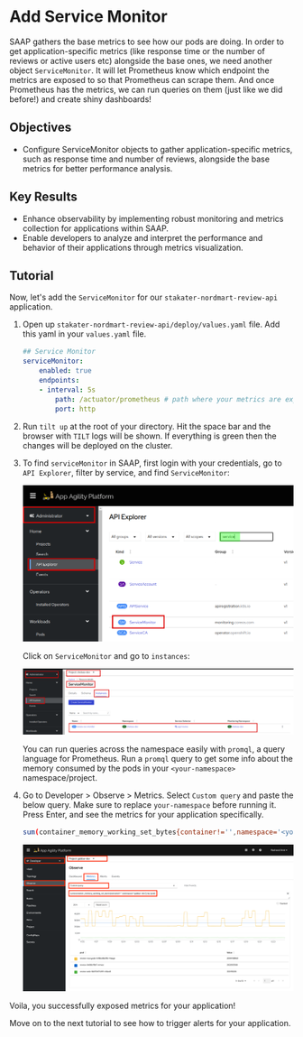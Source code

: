 # Add Service Monitor

SAAP gathers the base metrics to see how our pods are doing. In order to get application-specific metrics (like response time or the number of reviews or active users etc) alongside the base ones, we need another object `ServiceMonitor`. It will let Prometheus know which endpoint the metrics are exposed to so that Prometheus can scrape them. And once Prometheus has the metrics, we can run queries on them (just like we did before!) and create shiny dashboards!

## Objectives

- Configure ServiceMonitor objects to gather application-specific metrics, such as response time and number of reviews, alongside the base metrics for better performance analysis.

## Key Results

- Enhance observability by implementing robust monitoring and metrics collection for applications within SAAP.
- Enable developers to analyze and interpret the performance and behavior of their applications through metrics visualization.

## Tutorial

Now, let's add the `ServiceMonitor` for our `stakater-nordmart-review-api` application.

1. Open up `stakater-nordmart-review-api/deploy/values.yaml` file. Add this yaml in your `values.yaml` file.

    ```yaml
    ## Service Monitor
    serviceMonitor:
        enabled: true
        endpoints:
        - interval: 5s
            path: /actuator/prometheus # path where your metrics are exposed
            port: http
    ```

1. Run `tilt up` at the root of your directory. Hit the space bar and the browser with `TILT` logs will be shown. If everything is green then the changes will be deployed on the cluster.

1. To find `serviceMonitor` in SAAP, first login with your credentials, go to `API Explorer`, filter by service, and find `ServiceMonitor`:

    ![search service monitor](images/search-service-monitor.png)

    Click on `ServiceMonitor` and go to `instances`:

    ![service monitor instance](images/service-monitor-instance.png)

   You can run queries across the namespace easily with `promql`, a query language for Prometheus. Run a `promql` query to get some info about the memory consumed by the pods in your `<your-namespace>` namespace/project.

1. Go to Developer > Observe > Metrics. Select `Custom query` and paste the below query. Make sure to replace `your-namespace` before running it. Press Enter, and see the metrics for your application specifically.

    ```bash
    sum(container_memory_working_set_bytes{container!='',namespace='<your-namespace'}) by (pod)
    ```

    ![product-review-promql](images/product-review-promql.png)

Voila, you successfully exposed metrics for your application!

Move on to the next tutorial to see how to trigger alerts for your application.
